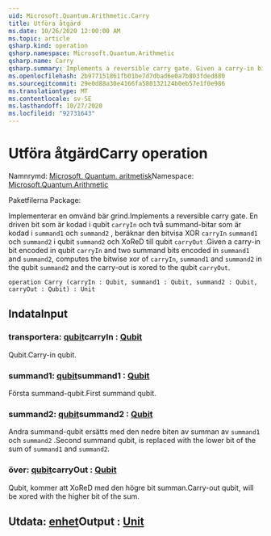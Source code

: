 ```yaml
---
uid: Microsoft.Quantum.Arithmetic.Carry
title: Utföra åtgärd
ms.date: 10/26/2020 12:00:00 AM
ms.topic: article
qsharp.kind: operation
qsharp.namespace: Microsoft.Quantum.Arithmetic
qsharp.name: Carry
qsharp.summary: Implements a reversible carry gate. Given a carry-in bit encoded in qubit `carryIn` and two summand bits encoded in `summand1` and `summand2`, computes the bitwise xor of `carryIn`, `summand1` and `summand2` in the qubit `summand2` and the carry-out is xored to the qubit `carryOut`.
ms.openlocfilehash: 2b977151861fb01be7d7dbad6e0a7b803fded880
ms.sourcegitcommit: 29e0d88a30e4166fa580132124b0eb57e1f0e986
ms.translationtype: MT
ms.contentlocale: sv-SE
ms.lasthandoff: 10/27/2020
ms.locfileid: "92731643"
---
```

# <a name="carry-operation"></a><span data-ttu-id="15406-102">Utföra åtgärd</span><span class="sxs-lookup"><span data-stu-id="15406-102">Carry operation</span></span>

<span data-ttu-id="15406-103">Namnrymd: [Microsoft. Quantum. aritmetisk](xref:Microsoft.Quantum.Arithmetic)</span><span class="sxs-lookup"><span data-stu-id="15406-103">Namespace: [Microsoft.Quantum.Arithmetic](xref:Microsoft.Quantum.Arithmetic)</span></span>

<span data-ttu-id="15406-104">Paketfilerna [](https://nuget.org/packages/)</span><span class="sxs-lookup"><span data-stu-id="15406-104">Package: [](https://nuget.org/packages/)</span></span>


<span data-ttu-id="15406-105">Implementerar en omvänd bär grind.</span><span class="sxs-lookup"><span data-stu-id="15406-105">Implements a reversible carry gate.</span></span> <span data-ttu-id="15406-106">En driven bit som är kodad i qubit `carryIn` och två summand-bitar som är kodad i `summand1` och `summand2` , beräknar den bitvisa XOR `carryIn` `summand1` och `summand2` i qubit `summand2` och XoReD till qubit `carryOut` .</span><span class="sxs-lookup"><span data-stu-id="15406-106">Given a carry-in bit encoded in qubit `carryIn` and two summand bits encoded in `summand1` and `summand2`, computes the bitwise xor of `carryIn`, `summand1` and `summand2` in the qubit `summand2` and the carry-out is xored to the qubit `carryOut`.</span></span>

```qsharp
operation Carry (carryIn : Qubit, summand1 : Qubit, summand2 : Qubit, carryOut : Qubit) : Unit
```


## <a name="input"></a><span data-ttu-id="15406-107">Indata</span><span class="sxs-lookup"><span data-stu-id="15406-107">Input</span></span>

### <a name="carryin--qubit"></a><span data-ttu-id="15406-108">transportera: [qubit](xref:microsoft.quantum.lang-ref.qubit)</span><span class="sxs-lookup"><span data-stu-id="15406-108">carryIn : [Qubit](xref:microsoft.quantum.lang-ref.qubit)</span></span>

<span data-ttu-id="15406-109">Qubit.</span><span class="sxs-lookup"><span data-stu-id="15406-109">Carry-in qubit.</span></span>


### <a name="summand1--qubit"></a><span data-ttu-id="15406-110">summand1: [qubit](xref:microsoft.quantum.lang-ref.qubit)</span><span class="sxs-lookup"><span data-stu-id="15406-110">summand1 : [Qubit](xref:microsoft.quantum.lang-ref.qubit)</span></span>

<span data-ttu-id="15406-111">Första summand-qubit.</span><span class="sxs-lookup"><span data-stu-id="15406-111">First summand qubit.</span></span>


### <a name="summand2--qubit"></a><span data-ttu-id="15406-112">summand2: [qubit](xref:microsoft.quantum.lang-ref.qubit)</span><span class="sxs-lookup"><span data-stu-id="15406-112">summand2 : [Qubit](xref:microsoft.quantum.lang-ref.qubit)</span></span>

<span data-ttu-id="15406-113">Andra summand-qubit ersätts med den nedre biten av summan av `summand1` och `summand2` .</span><span class="sxs-lookup"><span data-stu-id="15406-113">Second summand qubit, is replaced with the lower bit of the sum of `summand1` and `summand2`.</span></span>


### <a name="carryout--qubit"></a><span data-ttu-id="15406-114">över: [qubit](xref:microsoft.quantum.lang-ref.qubit)</span><span class="sxs-lookup"><span data-stu-id="15406-114">carryOut : [Qubit](xref:microsoft.quantum.lang-ref.qubit)</span></span>

<span data-ttu-id="15406-115">Qubit, kommer att XoReD med den högre bit summan.</span><span class="sxs-lookup"><span data-stu-id="15406-115">Carry-out qubit, will be xored with the higher bit of the sum.</span></span>



## <a name="output--unit"></a><span data-ttu-id="15406-116">Utdata: [enhet](xref:microsoft.quantum.lang-ref.unit)</span><span class="sxs-lookup"><span data-stu-id="15406-116">Output : [Unit](xref:microsoft.quantum.lang-ref.unit)</span></span>

